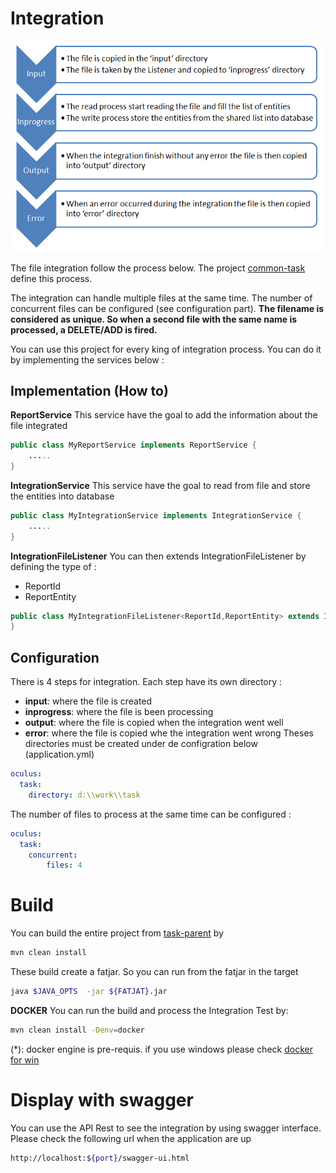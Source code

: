 # Integration 

![N|Solid](workflow.png)

The file integration follow the process below. The project [common-task](https://github.com/jyacine/integration/tree/master/task-parent/task-common) define this process.

The integration can handle multiple files at the same time. The number of concurrent files can be configured (see configuration part).
**The filename is considered as unique. So when a second file with the same name is processed, a DELETE/ADD is fired.**

You can use this project for every king of integration process. You can do it by implementing the services below :

## Implementation (How to) 
**ReportService**
This service have the goal to add the information about the file integrated
```java
public class MyReportService implements ReportService {
    .....
}
```
**IntegrationService**
This service have the goal to read from file and store the entities into database
```java
public class MyIntegrationService implements IntegrationService {
    .....
}
```
**IntegrationFileListener**
You can then extends IntegrationFileListener by defining the type of :
* ReportId
* ReportEntity
```java
public class MyIntegrationFileListener<ReportId,ReportEntity> extends IntegrationFileListener {
}
```
## Configuration
There is 4 steps for integration. Each step have its own directory :
* **input**: where the file is created
* **inprogress**: where the file is been processing
* **output**: where the file is copied when the integration went well
* **error**: where the file is copied whe the integration went wrong
Theses directories must be created under de configration below (application.yml)
```yml
oculus:
  task:
    directory: d:\\work\\task
```
The number of files to process at the same time can be configured :
```yml
oculus:
  task:
    concurrent:
        files: 4
```
# Build 
You can build the entire project from [task-parent](https://github.com/jyacine/integration/tree/master/task-parent/) by 
```sh
mvn clean install
```
These build create a fatjar. So you can run from the fatjar in the target
```sh
java $JAVA_OPTS  -jar ${FATJAT}.jar
```
**DOCKER**
You can run the build and process the Integration Test by:
```sh
mvn clean install -Denv=docker
```
(*): docker engine is pre-requis. if you use windows please check [docker for win](https://docs.docker.com/docker-for-windows/install/)

# Display with swagger
You can use the API Rest to see the integration by using swagger interface. Please check the following url when the application are up
```sh
http://localhost:${port}/swagger-ui.html
```
